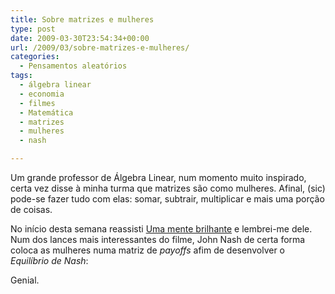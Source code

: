 ```yaml
---
title: Sobre matrizes e mulheres
type: post
date: 2009-03-30T23:54:34+00:00
url: /2009/03/sobre-matrizes-e-mulheres/
categories:
  - Pensamentos aleatórios
tags:
  - álgebra linear
  - economia
  - filmes
  - Matemática
  - matrizes
  - mulheres
  - nash

---
```

Um grande professor de Álgebra Linear, num momento muito inspirado, certa vez disse à minha turma que matrizes são como mulheres. Afinal, (sic) pode-se fazer tudo com elas: somar, subtrair, multiplicar e mais uma porção de coisas.

No início desta semana reassisti [Uma mente brilhante][1] e lembrei-me dele. Num dos lances mais interessantes do filme, John Nash de certa forma coloca as mulheres numa matriz de _payoffs_ afim de desenvolver o _Equilíbrio de Nash_:

<flv href="http://tiagomadeira.com/wp-content/uploads/2009/03/nash.flv" width="320" height="240" autostart="false" />

Genial.

 [1]: http://www.imdb.com/title/tt0268978/

